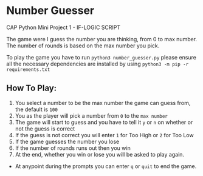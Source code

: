 # Number Guesser

CAP Python Mini Project 1 - IF-LOGIC SCRIPT

The game were I guess the number you are thinking, from 0 to max number.
The number of rounds is based on the max number you pick.

To play the game you have to run `python3 number_guesser.py`
please ensure all the necessary dependencies are installed by using `python3 -m pip -r requirements.txt`

## How To Play:

1. You select a number to be the max number the game can guess from, the default is `100`
2. You as the player will pick a number from `0` to the `max number`
3. The game will start to guess and you have to tell it `y` or `n` on whether or not the guess is correct
4. If the guess is not correct you will enter `1` for Too High or `2` for Too Low
5. If the game guesses the number you lose
6. If the number of rounds runs out then you win
7. At the end, whether you win or lose you will be asked to play again.

-   At anypoint during the prompts you can enter `q` or `quit` to end the game.
